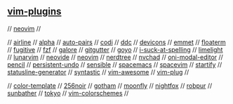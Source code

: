 ## [vim-plugins](https://github.com/topics/vim)

// [neovim](https://github.com/topics/neovim)
//

// [airline](https://github.com/vim-airline/vim-airline)
// [alpha](https://github.com/goolord/alpha-nvim)
// [auto-pairs](https://github.com/jiangmiao/auto-pairs)
// [codi](https://github.com/metakirby5/codi.vim)
// [ddc](https://github.com/Shougo/ddc.vim)
// [devicons](https://github.com/ryanoasis/vim-devicons)
// [emmet](https://github.com/mattn/emmet-vim)
// [floaterm](https://github.com/voldikss/vim-floaterm)
// [fugitive](https://github.com/tpope/vim-fugitive)
// [fzf](https://github.com/junegunn/fzf.vim)
// [galore](https://github.com/mhinz/vim-galore)
// [gitgutter](https://github.com/airblade/vim-gitgutter)
// [goyo](https://github.com/junegunn/goyo.vim)
// [i-suck-at-spelling](https://github.com/Pocco81/ISuckAtSpelling.nvim)
// [limelight](https://github.com/junegunn/limelight.vim)
// [lunarvim](https://github.com/LunarVim/LunarVim)
// [neovide](https://github.com/Kethku/neovide)
// [neovim](https://github.com/neovim/neovim)
// [nerdtree](https://github.com/preservim/nerdtree)
// [nvchad](https://github.com/NvChad/NvChad)
// [oni-modal-editor](https://github.com/onivim/oni)
// [pencil](https://github.com/preservim/vim-pencil)
// [persistent-undo](https://jovicailic.org/2017/04/vim-persistent-undo/)
// [sensible](https://github.com/tpope/vim-sensible)
// [spacemacs](https://www.spacemacs.org/)
// [spacevim](https://spacevim.org/)
// [startify](https://github.com/mhinz/vim-startify)
// [statusline-generator](https://www.tdaly.co.uk/projects/vim-statusline-generator/)
// [syntastic](https://github.com/vim-syntastic/syntastic)
// [vim-awesome](https://vimawesome.com/)
// [vim-plug](https://github.com/junegunn/vim-plug)
//

// [color-template](https://github.com/lifepillar/vim-colortemplate)
// [256noir](https://github.com/andreasvc/vim-256noir)
// [gotham](https://github.com/whatyouhide/vim-gotham)
// [moonfly](https://github.com/bluz71/vim-moonfly-colors)
// [nightfox](https://github.com/EdenEast/nightfox.nvim)
// [robpur](https://github.com/skurob/robpur-vim)
// [sunbather](https://github.com/nikolvs/vim-sunbather)
// [tokyo](https://github.com/folke/tokyonight.nvim)
// [vim-colorschemes](https://vimcolorschemes.com/)
//

